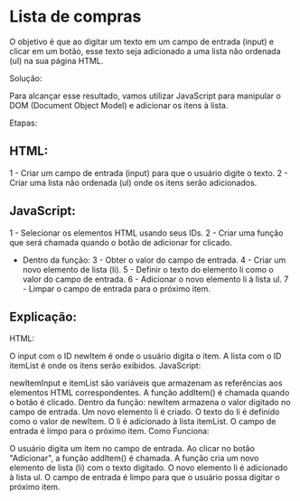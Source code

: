 # Lista de compras
O objetivo é que ao digitar um texto em um campo de entrada (input) e clicar em um botão, esse texto seja adicionado a uma lista não ordenada (ul) na sua página HTML.

Solução:

Para alcançar esse resultado, vamos utilizar JavaScript para manipular o DOM (Document Object Model) e adicionar os itens à lista.

Etapas:

## HTML:

1 - Criar um campo de entrada (input) para que o usuário digite o texto.
2 - Criar uma lista não ordenada (ul) onde os itens serão adicionados.

## JavaScript:

1 - Selecionar os elementos HTML usando seus IDs.
2 - Criar uma função que será chamada quando o botão de adicionar for clicado.
- Dentro da função:
3 - Obter o valor do campo de entrada.
4 - Criar um novo elemento de lista (li).
5 - Definir o texto do elemento li como o valor do campo de entrada.
6 - Adicionar o novo elemento li à lista ul.
7 - Limpar o campo de entrada para o próximo item.

## Explicação:

HTML:

O input com o ID newItem é onde o usuário digita o item.
A lista com o ID itemList é onde os itens serão exibidos.
JavaScript:

newItemInput e itemList são variáveis que armazenam as referências aos elementos HTML correspondentes.
A função addItem() é chamada quando o botão é clicado.
Dentro da função:
newItem armazena o valor digitado no campo de entrada.
Um novo elemento li é criado.
O texto do li é definido como o valor de newItem.
O li é adicionado à lista itemList.
O campo de entrada é limpo para o próximo item.
Como Funciona:

O usuário digita um item no campo de entrada.
Ao clicar no botão "Adicionar", a função addItem() é chamada.
A função cria um novo elemento de lista (li) com o texto digitado.
O novo elemento li é adicionado à lista ul.
O campo de entrada é limpo para que o usuário possa digitar o próximo item.